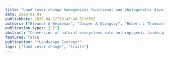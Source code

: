 ```yaml
---
title: "Land cover change homogenizes functional and phylogenetic diversity within and among African savanna bird assemblages"
date: 2020-01-01
publishDate: 2020-04-22T20:43:46.521659Z
authors: ["Eleanor A Weideman", "Jasper A Slingsby", "Robert L Thomson", "Bernard T W Coetzee"]
publication_types: ["2"]
abstract: "Conversion of natural ecosystems into anthropogenic landscapes can result in biotic homogenization, whereby differences in species composition among sites are diminished through colonization or local extinction. This may reduce the resilience of assemblages to further perturbation and the range or quality of ecosystem services they offer."
featured: false
publication: "*Landscape Ecology*"
tags: ["land cover change", "traits"]
---
```


